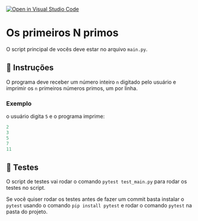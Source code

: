 [![Open in Visual Studio Code](https://classroom.github.com/assets/open-in-vscode-718a45dd9cf7e7f842a935f5ebbe5719a5e09af4491e668f4dbf3b35d5cca122.svg)](https://classroom.github.com/online_ide?assignment_repo_id=10884360&assignment_repo_type=AssignmentRepo)
# Os primeiros N primos

O script principal de vocês deve estar no arquivo `main.py`.

## 📝 Instruções

O programa deve receber um número inteiro `n` digitado pelo usuário e imprimir os `n` primeiros números primos, um por linha.

### Exemplo

o usuário digita `5` e o programa imprime:

```python
2
3
5
7
11
```

## 🧪 Testes

O script de testes vai rodar o comando `pytest test_main.py` para rodar os testes no script.

Se você quiser rodar os testes antes de fazer um commit basta instalar o `pytest` usando o comando `pip install pytest` e rodar o comando `pytest` na pasta do projeto.
